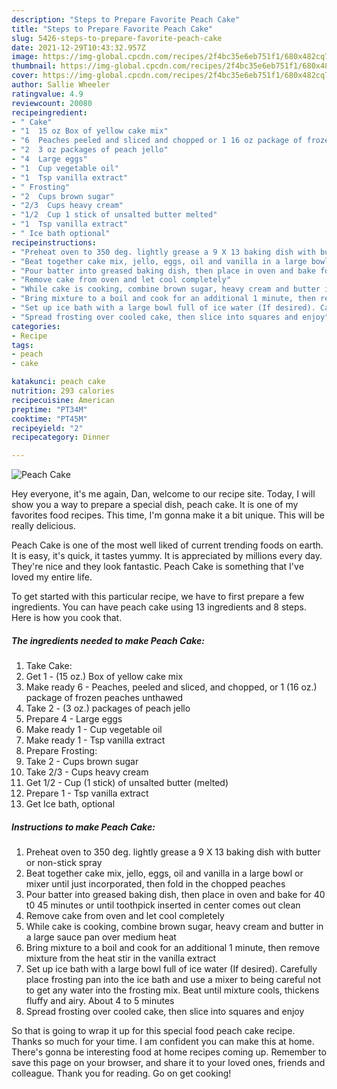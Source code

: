 ```yaml
---
description: "Steps to Prepare Favorite Peach Cake"
title: "Steps to Prepare Favorite Peach Cake"
slug: 5426-steps-to-prepare-favorite-peach-cake
date: 2021-12-29T10:43:32.957Z
image: https://img-global.cpcdn.com/recipes/2f4bc35e6eb751f1/680x482cq70/peach-cake-recipe-main-photo.jpg
thumbnail: https://img-global.cpcdn.com/recipes/2f4bc35e6eb751f1/680x482cq70/peach-cake-recipe-main-photo.jpg
cover: https://img-global.cpcdn.com/recipes/2f4bc35e6eb751f1/680x482cq70/peach-cake-recipe-main-photo.jpg
author: Sallie Wheeler
ratingvalue: 4.9
reviewcount: 20080
recipeingredient:
- " Cake"
- "1  15 oz Box of yellow cake mix"
- "6  Peaches peeled and sliced and chopped or 1 16 oz package of frozen peaches unthawed"
- "2  3 oz packages of peach jello"
- "4  Large eggs"
- "1  Cup vegetable oil"
- "1  Tsp vanilla extract"
- " Frosting"
- "2  Cups brown sugar"
- "2/3  Cups heavy cream"
- "1/2  Cup 1 stick of unsalted butter melted"
- "1  Tsp vanilla extract"
- " Ice bath optional"
recipeinstructions:
- "Preheat oven to 350 deg. lightly grease a 9 X 13 baking dish with butter or non-stick spray"
- "Beat together cake mix, jello, eggs, oil and vanilla in a large bowl or mixer until just incorporated, then fold in the chopped peaches"
- "Pour batter into greased baking dish, then place in oven and bake for 40 t0 45 minutes or until toothpick inserted in center comes out clean"
- "Remove cake from oven and let cool completely"
- "While cake is cooking, combine brown sugar, heavy cream and butter in a large sauce pan over medium heat"
- "Bring mixture to a boil and cook for an additional 1 minute, then remove mixture from the heat stir in the vanilla extract"
- "Set up ice bath with a large bowl full of ice water (If desired). Carefully place frosting pan into the ice bath and use a mixer to being careful not to get any water into the frosting mix. Beat until mixture cools, thickens fluffy and airy. About 4 to 5 minutes"
- "Spread frosting over cooled cake, then slice into squares and enjoy"
categories:
- Recipe
tags:
- peach
- cake

katakunci: peach cake 
nutrition: 293 calories
recipecuisine: American
preptime: "PT34M"
cooktime: "PT45M"
recipeyield: "2"
recipecategory: Dinner

---
```



![Peach Cake](https://img-global.cpcdn.com/recipes/2f4bc35e6eb751f1/680x482cq70/peach-cake-recipe-main-photo.jpg)

Hey everyone, it's me again, Dan, welcome to our recipe site. Today, I will show you a way to prepare a special dish, peach cake. It is one of my favorites food recipes. This time, I'm gonna make it a bit unique. This will be really delicious.

Peach Cake is one of the most well liked of current trending foods on earth. It is easy, it's quick, it tastes yummy. It is appreciated by millions every day. They're nice and they look fantastic. Peach Cake is something that I've loved my entire life.




To get started with this particular recipe, we have to first prepare a few ingredients. You can have peach cake using 13 ingredients and 8 steps. Here is how you cook that.

<!--inarticleads1-->

##### The ingredients needed to make Peach Cake:

1. Take  Cake:
1. Get 1 - (15 oz.) Box of yellow cake mix
1. Make ready 6 - Peaches, peeled and sliced, and chopped, or 1 (16 oz.) package of frozen peaches unthawed
1. Take 2 - (3 oz.) packages of peach jello
1. Prepare 4 - Large eggs
1. Make ready 1 - Cup vegetable oil
1. Make ready 1 - Tsp vanilla extract
1. Prepare  Frosting:
1. Take 2 - Cups brown sugar
1. Take 2/3 - Cups heavy cream
1. Get 1/2 - Cup (1 stick) of unsalted butter (melted)
1. Prepare 1 - Tsp vanilla extract
1. Get  Ice bath, optional




<!--inarticleads2-->

##### Instructions to make Peach Cake:

1. Preheat oven to 350 deg. lightly grease a 9 X 13 baking dish with butter or non-stick spray
1. Beat together cake mix, jello, eggs, oil and vanilla in a large bowl or mixer until just incorporated, then fold in the chopped peaches
1. Pour batter into greased baking dish, then place in oven and bake for 40 t0 45 minutes or until toothpick inserted in center comes out clean
1. Remove cake from oven and let cool completely
1. While cake is cooking, combine brown sugar, heavy cream and butter in a large sauce pan over medium heat
1. Bring mixture to a boil and cook for an additional 1 minute, then remove mixture from the heat stir in the vanilla extract
1. Set up ice bath with a large bowl full of ice water (If desired). Carefully place frosting pan into the ice bath and use a mixer to being careful not to get any water into the frosting mix. Beat until mixture cools, thickens fluffy and airy. About 4 to 5 minutes
1. Spread frosting over cooled cake, then slice into squares and enjoy




So that is going to wrap it up for this special food peach cake recipe. Thanks so much for your time. I am confident you can make this at home. There's gonna be interesting food at home recipes coming up. Remember to save this page on your browser, and share it to your loved ones, friends and colleague. Thank you for reading. Go on get cooking!
